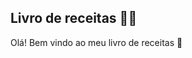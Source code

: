 ## Livro de receitas :man_cook:

Olá! Bem vindo ao meu livro de receitas :cookie:                        

